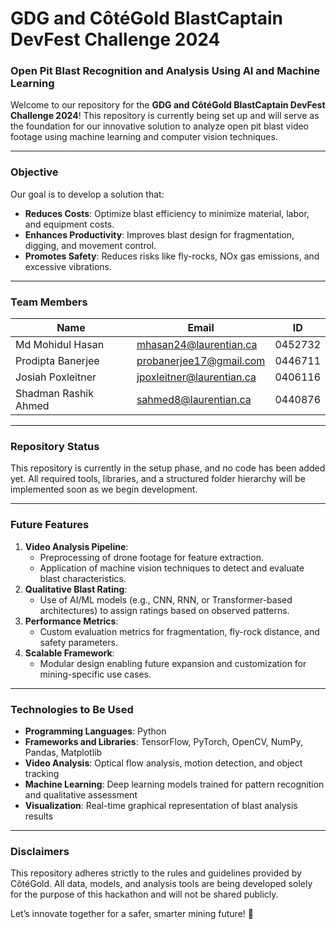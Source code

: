 # GDG and CôtéGold BlastCaptain DevFest Challenge 2024  
### **Open Pit Blast Recognition and Analysis Using AI and Machine Learning**

Welcome to our repository for the **GDG and CôtéGold BlastCaptain DevFest Challenge 2024**! This repository is currently being set up and will serve as the foundation for our innovative solution to analyze open pit blast video footage using machine learning and computer vision techniques.

---

### **Objective**  
Our goal is to develop a solution that:
- **Reduces Costs**: Optimize blast efficiency to minimize material, labor, and equipment costs.
- **Enhances Productivity**: Improves blast design for fragmentation, digging, and movement control.
- **Promotes Safety**: Reduces risks like fly-rocks, NOx gas emissions, and excessive vibrations.

---

### **Team Members**

| Name                     | Email                        | ID        |
|--------------------------|------------------------------|-----------|
| Md Mohidul Hasan         | mhasan24@laurentian.ca       | 0452732   |
| Prodipta Banerjee        | probanerjee17@gmail.com      | 0446711   |
| Josiah Poxleitner        | jpoxleitner@laurentian.ca    | 0406116   |
| Shadman Rashik Ahmed     | sahmed8@laurentian.ca        | 0440876   |

---

### **Repository Status**
This repository is currently in the setup phase, and no code has been added yet. All required tools, libraries, and a structured folder hierarchy will be implemented soon as we begin development.

---

### **Future Features**
1. **Video Analysis Pipeline**:
   - Preprocessing of drone footage for feature extraction.
   - Application of machine vision techniques to detect and evaluate blast characteristics.
2. **Qualitative Blast Rating**:
   - Use of AI/ML models (e.g., CNN, RNN, or Transformer-based architectures) to assign ratings based on observed patterns.
3. **Performance Metrics**:
   - Custom evaluation metrics for fragmentation, fly-rock distance, and safety parameters.
4. **Scalable Framework**:
   - Modular design enabling future expansion and customization for mining-specific use cases.

---

### **Technologies to Be Used**
- **Programming Languages**: Python  
- **Frameworks and Libraries**: TensorFlow, PyTorch, OpenCV, NumPy, Pandas, Matplotlib  
- **Video Analysis**: Optical flow analysis, motion detection, and object tracking  
- **Machine Learning**: Deep learning models trained for pattern recognition and qualitative assessment  
- **Visualization**: Real-time graphical representation of blast analysis results  

---

### **Disclaimers**
This repository adheres strictly to the rules and guidelines provided by CôtéGold. All data, models, and analysis tools are being developed solely for the purpose of this hackathon and will not be shared publicly.  

Let’s innovate together for a safer, smarter mining future! 🚀

